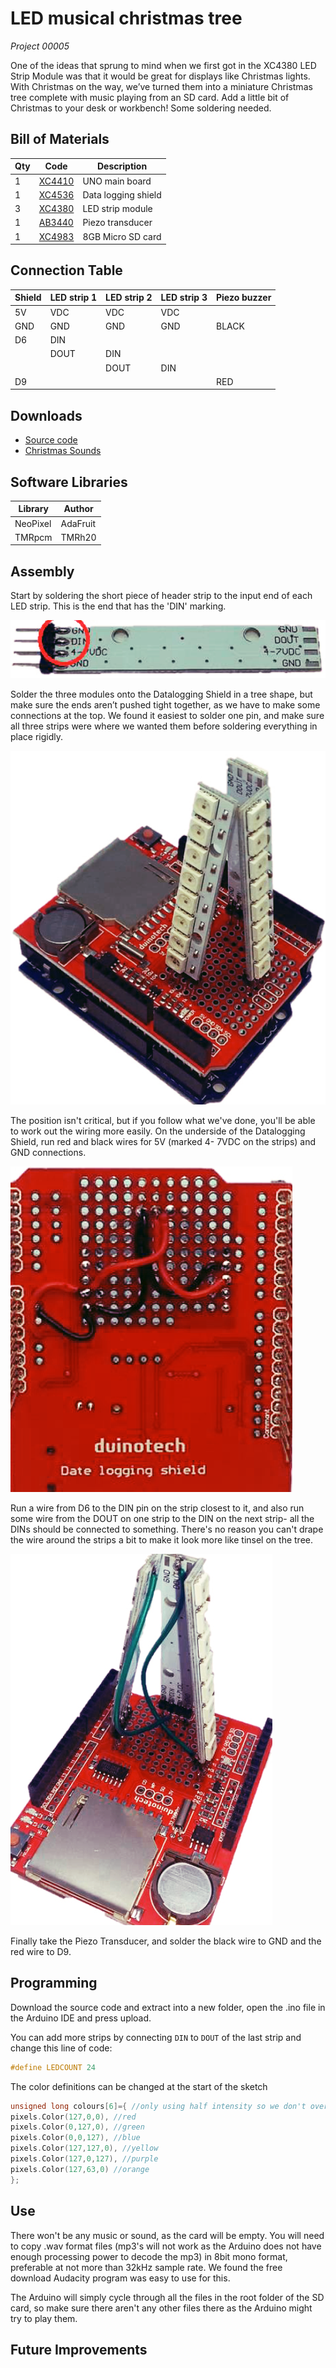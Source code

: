 # LED musical christmas tree
_Project 00005_

One of the ideas that sprung to mind when we first got in the XC4380 LED Strip Module was that it would be great for displays like Christmas lights. With Christmas on the way, we’ve turned them into a miniature Christmas tree complete with music playing from an SD card. Add a little bit of Christmas to your desk or workbench! Some soldering needed.

## Bill of Materials
| Qty | Code | Description |
| --- | --- | ---|
|1 | [XC4410](http://jaycar.com.au/p/XC4410) | UNO main board
|1 | [XC4536](http://jaycar.com.au/p/XC4536) | Data logging shield
|3 | [XC4380](http://jaycar.com.au/p/XC4380) | LED strip module
|1 | [AB3440](http://jaycar.com.au/p/AB3440) | Piezo transducer
|1 | [XC4983](http://jaycar.com.au/p/XC4983) | 8GB Micro SD card

## Connection Table

| Shield | LED strip 1 | LED strip 2 | LED strip 3 | Piezo buzzer |
| ---|--- |--- |--- |--- |
|5V | VDC | VDC |VDC |  |
|GND |GND | GND | GND | BLACK
| D6 | DIN|| |  |
| | DOUT | DIN | | |
| | | DOUT | DIN | |
|D9| | | | RED|


## Downloads
* [Source code](../downloads/LED_Christmas_Tree_with_Music)
* [Christmas Sounds](../downloads/Christmas_Sounds.zip)

## Software Libraries
|Library | Author
| --- |--- |
| NeoPixel | AdaFruit |
| TMRpcm | TMRh20 |


## Assembly

Start by soldering the short piece of header strip to the input end of each LED strip. This is the end that has the
'DIN' marking.

![](images/NPI00005a.png)

Solder the three modules onto the Datalogging Shield in a tree shape, but make sure the ends aren’t pushed tight together, as we have to make some connections at the top. We found it easiest to solder one pin, and make sure all three strips were where we wanted them before soldering everything in place rigidly.

![](images/NPI00005b.png)

The position isn't critical, but if you follow what we've done, you'll be able to work out the wiring more easily. On the underside of the Datalogging Shield, run red and black wires for 5V (marked 4- 7VDC on the strips) and GND connections.

![](images/NPI00005c.png)

Run a wire from D6 to the DIN pin on the strip closest to it, and also run some wire from the DOUT on one strip to the DIN on the next strip- all the DINs should be connected to something. There's no reason you can't drape the wire around the strips a bit to make it look more like tinsel on the tree.

![](images/NPI00005d.png)

Finally take the Piezo Transducer, and solder the black wire to GND and the red wire to D9.



## Programming
Download the source code and extract into a new folder, open the .ino file in the Arduino IDE and press upload.

You can add more strips by connecting `DIN` to `DOUT` of the last strip and change this line of code:
```c
#define LEDCOUNT 24
```
The color definitions can be changed at the start of the sketch

```c
unsigned long colours[6]={ //only using half intensity so we don't overload USB power
pixels.Color(127,0,0), //red
pixels.Color(0,127,0), //green
pixels.Color(0,0,127), //blue
pixels.Color(127,127,0), //yellow
pixels.Color(127,0,127), //purple
pixels.Color(127,63,0) //orange
};
```

## Use

There won't be any music or sound, as the card will be empty. You will need to copy .wav format files (mp3's will not work as the Arduino does not have enough processing power to decode the mp3) in 8bit mono format, preferable at not more than 32kHz sample rate. We found the free download Audacity program was easy to use for this.

The Arduino will simply cycle through all the files in the root folder of the SD card, so make sure there aren't any other files there as the Arduino might try to play them.

## Future Improvements
